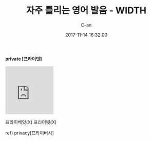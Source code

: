 ﻿---
layout: post
title:  "자주 틀리는 영어 발음 - WIDTH"
date:   2017-11-14 16:32:00
author: C-an
categories: English_Pronunciation
---

**private [프라이벗]**

<iframe width="150" height="150" src="https://www.youtube.com/embed/lxVrWyqCkrM" frameborder="0" gesture="media" allow="encrypted-media" allowfullscreen></iframe>

프라이베잇(X) 프라이빗(X)

ref) privacy[프라이버시]